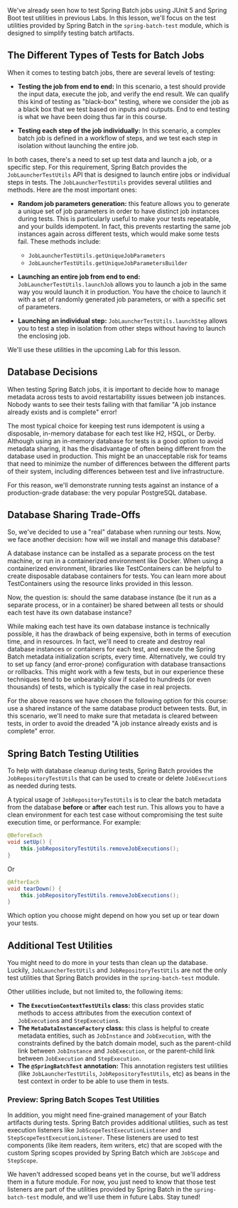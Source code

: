 We've already seen how to test Spring Batch jobs using JUnit 5 and Spring Boot test utilities in previous Labs. In this lesson, we'll focus on the test utilities provided by Spring Batch in the `spring-batch-test` module, which is designed to simplify testing batch artifacts.

## The Different Types of Tests for Batch Jobs

When it comes to testing batch jobs, there are several levels of testing:

- **Testing the job from end to end:** In this scenario, a test should provide the input data, execute the job, and verify the end result. We can qualify this kind of testing as "black-box" testing, where we consider the job as a black box that we test based on inputs and outputs. End to end testing is what we have been doing thus far in this course.

- **Testing each step of the job individually:** In this scenario, a complex batch job is defined in a workflow of steps, and we test each step in isolation without launching the entire job.

In both cases, there's a need to set up test data and launch a job, or a specific step. For this requirement, Spring Batch provides the `JobLauncherTestUtils` API that is designed to launch entire jobs or individual steps in tests. The `JobLauncherTestUtils` provides several utilities and methods. Here are the most important ones:

- **Random job parameters generation:** this feature allows you to generate a unique set of job parameters in order to have distinct job instances during tests. This is particularly useful to make your tests repeatable, and your builds idempotent. In fact, this prevents restarting the same job instances again across different tests, which would make some tests fail. These methods include:

  - `JobLauncherTestUtils.getUniqueJobParameters`
  - `JobLauncherTestUtils.getUniqueJobParametersBuilder`

- **Launching an entire job from end to end:** `JobLauncherTestUtils.launchJob` allows you to launch a job in the same way you would launch it in production. You have the choice to launch it with a set of randomly generated job parameters, or with a specific set of parameters.

- **Launching an individual step:** `JobLauncherTestUtils.launchStep` allows you to test a step in isolation from other steps without having to launch the enclosing job.

We'll use these utilities in the upcoming Lab for this lesson.

## Database Decisions

When testing Spring Batch jobs, it is important to decide how to manage metadata across tests to avoid restartability issues between job instances. Nobody wants to see their tests failing with that familiar "A job instance already exists and is complete" error!

The most typical choice for keeping test runs idempotent is using a disposable, in-memory database for each test like H2, HSQL, or Derby. Although using an in-memory database for tests is a good option to avoid metadata sharing, it has the disadvantage of often being different from the database used in production. This might be an unacceptable risk for teams that need to minimize the number of differences between the different parts of their system, including differences between test and live infrastructure.

For this reason, we'll demonstrate running tests against an instance of a production-grade database: the very popular PostgreSQL database.

## Database Sharing Trade-Offs

So, we've decided to use a "real" database when running our tests. Now, we face another decision: how will we install and manage this database?

A database instance can be installed as a separate process on the test machine, or run in a containerized environment like Docker. When using a containerized environment, libraries like TestContainers can be helpful to create disposable database containers for tests. You can learn more about TestContainers using the resource links provided in this lesson.

Now, the question is: should the same database instance (be it run as a separate process, or in a container) be shared between all tests or should each test have its own database instance?

While making each test have its own database instance is technically possible, it has the drawback of being expensive, both in terms of execution time, and in resources. In fact, we'll need to create and destroy real database instances or containers for each test, and execute the Spring Batch metadata initialization scripts, every time. Alternatively, we could try to set up fancy (and error-prone) configuration with database transactions or rollbacks. This might work with a few tests, but in our experience these techniques tend to be unbearably slow if scaled to hundreds (or even thousands) of tests, which is typically the case in real projects.

For the above reasons we have chosen the following option for this course: use a shared instance of the same database product between tests. But, in this scenario, we'll need to make sure that metadata is cleared between tests, in order to avoid the dreaded "A job instance already exists and is complete" error.

## Spring Batch Testing Utilities

To help with database cleanup during tests, Spring Batch provides the `JobRepositoryTestUtils` that can be used to create or delete `JobExecution`s as needed during tests.

A typical usage of `JobRepositoryTestUtils` is to clear the batch metadata from the database **before** or **after** each test run. This allows you to have a clean environment for each test case without compromising the test suite execution time, or performance. For example:

```java
@BeforeEach
void setUp() {
    this.jobRepositoryTestUtils.removeJobExecutions();
}
```

Or

```java
@AfterEach
void tearDown() {
    this.jobRepositoryTestUtils.removeJobExecutions();
}
```

Which option you choose might depend on how you set up or tear down your tests.

## Additional Test Utilities

You might need to do more in your tests than clean up the database. Luckily, `JobLauncherTestUtils` and `JobRepositoryTestUtils` are not the only test utilities that Spring Batch provides in the `spring-batch-test` module.

Other utilities include, but not limited to, the following items:

- **The `ExecutionContextTestUtils` class:** this class provides static methods to access attributes from the execution context of `JobExecution`s and `StepExecution`s.
- **The `MetaDataInstanceFactory` class:** this class is helpful to create metadata entities, such as `JobInstance` and `JobExecution`, with the constraints defined by the batch domain model, such as the parent-child link between `JobInstance` and `JobExecution`, or the parent-child link between `JobExecution` and `StepExecution`.
- **The `@SpringBatchTest` annotation:** This annotation registers test utilities (like `JobLauncherTestUtils`, `JobRepositoryTestUtils`, etc) as beans in the test context in order to be able to use them in tests.

### Preview: Spring Batch Scopes Test Utilities

In addition, you might need fine-grained management of your Batch artifacts during tests. Spring Batch provides additional utilities, such as test execution listeners like `JobScopeTestExecutionListener` and `StepScopeTestExecutionListener`. These listeners are used to test components (like item readers, item writers, etc) that are scoped with the custom Spring scopes provided by Spring Batch which are `JobScope` and `StepScope`.

We haven't addressed scoped beans yet in the course, but we'll address them in a future module. For now, you just need to know that those test listeners are part of the utilities provided by Spring Batch in the `spring-batch-test` module, and we'll use them in future Labs. Stay tuned!
